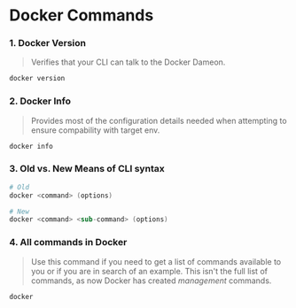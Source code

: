 # Docker Commands

### 1. Docker Version
> Verifies that your CLI can talk to the Docker Dameon.
```s
docker version
```

### 2. Docker Info
> Provides most of the configuration details needed when attempting to ensure compability with target env.
```s
docker info
```

### 3. Old vs. New Means of CLI syntax
```s
# Old
docker <command> (options)

# New 
docker <command> <sub-command> (options)
```

### 4. All commands in Docker
> Use this command if you need to get a list of commands available to you or if you are in search of an example. This isn't the full list of commands, as now Docker has created _management_ commands. 
```s
docker 
```